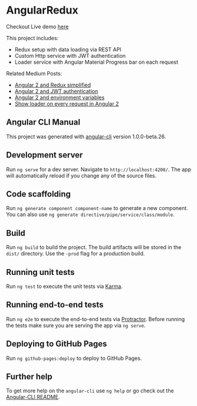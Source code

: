 # AngularRedux

Checkout Live demo [here](https://ivanderbu2.github.io/angular-redux/)

This project includes:
- Redux setup with data loading via REST API
- Custom Http service with JWT authentication
- Loader service with Angular Material Progress bar on each request

Related Medium Posts:

- [Angular 2 and Redux simplified](https://medium.com/@ivan.radunovic/angular-2-with-redux-using-ngrx-store-2f93a8ad0dd#.nooxcvjyj)
- [Angular 2 and JWT authentication](https://medium.com/@ivan.radunovic/angular-2-and-jwt-authentication-d30c21a2f24f#.9xgtoxb1c)
- [Angular 2 and environment variables](https://medium.com/@ivan.radunovic/angular-2-and-environment-variables-59c57ba643be#.k3wmx9dti)
- [Show loader on every request in Angular 2](https://medium.com/@ivan.radunovic/show-loader-on-every-request-in-angular-2-9a0fca86afef#.x6yzci64i)

## Angular CLI Manual

This project was generated with [angular-cli](https://github.com/angular/angular-cli) version 1.0.0-beta.26.

## Development server
Run `ng serve` for a dev server. Navigate to `http://localhost:4200/`. The app will automatically reload if you change any of the source files.

## Code scaffolding

Run `ng generate component component-name` to generate a new component. You can also use `ng generate directive/pipe/service/class/module`.

## Build

Run `ng build` to build the project. The build artifacts will be stored in the `dist/` directory. Use the `-prod` flag for a production build.

## Running unit tests

Run `ng test` to execute the unit tests via [Karma](https://karma-runner.github.io).

## Running end-to-end tests

Run `ng e2e` to execute the end-to-end tests via [Protractor](http://www.protractortest.org/).
Before running the tests make sure you are serving the app via `ng serve`.

## Deploying to GitHub Pages

Run `ng github-pages:deploy` to deploy to GitHub Pages.

## Further help

To get more help on the `angular-cli` use `ng help` or go check out the [Angular-CLI README](https://github.com/angular/angular-cli/blob/master/README.md).
